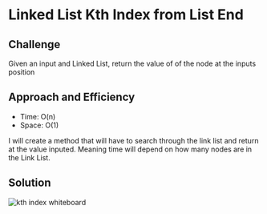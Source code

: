 # Linked List Kth Index from List End

## Challenge 

Given an input and Linked List, return the value of of the node at the inputs position

## Approach and Efficiency

- Time: O(n)
- Space: O(1)

I will create a method that will have to search through the link list and return at the value inputed. 
Meaning time will depend on how many nodes are in the Link List.  
## Solution
![kth index whiteboard](https://github.com/trecain/Data-Structures-and-Algorithms/blob/master/assets/Image%20from%20iOS.jpg)

